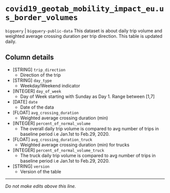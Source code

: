 # `covid19_geotab_mobility_impact_eu.us_border_volumes`
`bigquery` | `bigquery-public-data`
This dataset is about daily trip volume and weighted average crossing duration per trip direction. This table is updated daily.

## Column details
* [STRING]    `trip_direction`
  - Direction of the trip
* [STRING]    `day_type`
  - Weekday/Weekend indicator
* [INTEGER]   `day_of_week`
  - Day of Week starting with Sunday as Day 1. Range between [1,7]
* [DATE]      `date`
  - Date of the data
* [FLOAT]     `avg_crossing_duration`
  - Weighted average crossing duration (min)
* [INTEGER]   `percent_of_normal_volume`
  - The overall daily trip volume is compared to avg number of trips in baseline period i.e Jan.1st to Feb.29, 2020.
* [FLOAT]     `avg_crossing_duration_truck`
  - Weighted average crossing duration (min) for trucks
* [INTEGER]   `percent_of_normal_volume_truck`
  - The truck daily trip volume is compared to avg number of trips in baseline period i.e Jan.1st to Feb.29, 2020.
* [STRING]    `version`
  - Version of the table

-------------------------------------------------------------------------------
*Do not make edits above this line.*
